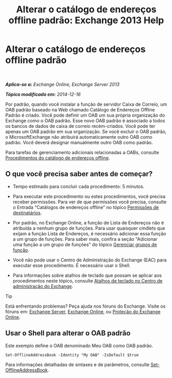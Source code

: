﻿---
title: 'Alterar o catálogo de endereços offline padrão: Exchange 2013 Help'
TOCTitle: Alterar o catálogo de endereços offline padrão
ms:assetid: 61abf78e-2543-4431-acc8-839e3c7a4548
ms:mtpsurl: https://technet.microsoft.com/pt-br/library/Aa998569(v=EXCHG.150)
ms:contentKeyID: 50485732
ms.date: 05/22/2018
mtps_version: v=EXCHG.150
ms.translationtype: MT
---

# Alterar o catálogo de endereços offline padrão

 

_**Aplica-se a:** Exchange Online, Exchange Server 2013_

_**Tópico modificado em:** 2014-12-16_

Por padrão, quando você instalar a função de servidor Caixa de Correio, um OAB padrão baseado na Web chamado Catálogo de Endereços Offline Padrão é criado. Você pode definir um OAB um sua própria organização do Exchange como o OAB padrão. Esse novo OAB padrão é associado a todos os bancos de dados de caixa de correio recém-criados. Você pode ter apenas um OAB padrão em sua organização. Se você excluir o OAB padrão, o MicrosoftExchange não atribuirá automaticamente outro OAB como padrão. Você deverá designar manualmente outro OAB como padrão.

Para tarefas de gerenciamento adicionais relacionadas a OABs, consulte [Procedimentos do catálogo de endereços offline](offline-address-book-procedures-exchange-2013-help.md).

## O que você precisa saber antes de começar?

  - Tempo estimado para concluir cada procedimento: 5 minutos.

  - Para executar este procedimento ou estes procedimentos, você precisa receber permissões. Para ver de que permissões você precisa, consulte o Entrada "Catálogos de endereços offline" no tópico [Permissões de destinatários](recipients-permissions-exchange-2013-help.md).

  - Por padrão, no Exchange Online, a função de Lista de Endereços não é atribuída a nenhum grupo de funções. Para usar quaisquer cmdlets que exijam a função Lista de Endereços, é necessário adicionar essa função a um grupo de funções. Para saber mais, confira a seção "Adicionar uma função a um grupo de funções" do tópico [Gerenciar grupos de função](manage-role-groups-exchange-2013-help.md).

  - Você não pode usar o Centro de Administração do Exchange (EAC) para executar esse procedimento. É necessário usar o Shell.

  - Para informações sobre atalhos de teclado que possam se aplicar aos procedimentos neste tópico, consulte [Atalhos de teclado no Centro de administração do Exchange](keyboard-shortcuts-in-the-exchange-admin-center-exchange-online-protection-help.md).


> [!TIP]
> Está enfrentando problemas? Peça ajuda nos fóruns do Exchange. Visite os fóruns em: <A href="https://go.microsoft.com/fwlink/p/?linkid=60612">Exchange Server</A>, <A href="https://go.microsoft.com/fwlink/p/?linkid=267542">Exchange Online</A>, ou <A href="https://go.microsoft.com/fwlink/p/?linkid=285351">Proteção do Exchange Online</A>.



## Usar o Shell para alterar o OAB padrão

Este exemplo define o OAB denominado Meu OAB como OAB padrão.

    Set-OfflineAddressBook -Identity "My OAB" -IsDefault $true

Para informações detalhadas de sintaxes e de parâmetros, consulte [Set-OfflineAddressBook](https://technet.microsoft.com/pt-br/library/aa996330\(v=exchg.150\)).

